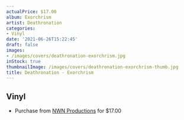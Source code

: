 ```yaml
---
actualPrice: $17.00
album: Exorchrism
artist: Deathronation
categories:
- Vinyl
date: '2021-06-26T15:22:45'
draft: false
images:
- /images/covers/deathronation-exorchrism.jpg
inStock: true
thumbnailImage: /images/covers/deathronation-exorchrism-thumb.jpg
title: Deathronation - Exorchrism
---
```


## Vinyl
* Purchase from [NWN Productions](http://shop.nwnprod.com/index.php?route=product/product&path=75&product_id=931&sort=pd.name&order=ASC) for $17.00
